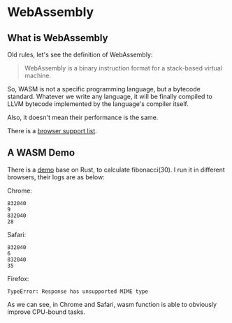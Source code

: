# WebAssembly

## What is WebAssembly

Old rules, let's see the definition of WebAssembly:

> WebAssembly is a binary instruction format for a stack-based virtual machine.

So, WASM is not a specific programming language, but a bytecode standard. Whatever we write any language, it will be finally compiled to LLVM bytecode implemented by the language's compiler itself.

Also, it doesn't mean their performance is the same.

There is a [browser support list](https://caniuse.com/#search=wasm).

## A WASM Demo

There is a [demo](https://github.com/Bert0324/wasm-demo) base on Rust, to calculate fibonacci(30). I run it in different browsers, their logs are as below:

Chrome:

```log
832040
9
832040
28
```

Safari:

```log
832040
6
832040
35
```

Firefox:

```log
TypeError: Response has unsupported MIME type
```

As we can see, in Chrome and Safari, wasm function is able to obviously improve CPU-bound
tasks.
